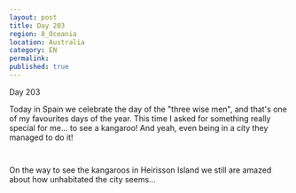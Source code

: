 ```yaml
---
layout: post
title: Day 203
region: 8_Oceania
location: Australia
category: EN
permalink:
published: true
---
```


Day 203

Today in Spain we celebrate the day of the "three wise men", and that's one of my favourites days of the year. This time I asked for something really special for me... to see a kangaroo! And yeah, even being in a city they managed to do it!

<p><a
href="https://lh3.googleusercontent.com/J5AyTvltUo4nsHqvX27RjYOeaVa1OQ7vf_ZfItngXBUy4UXojhDYBl1MgxQq_la3bOR1rQ4sXJTSwHT6OlBh0P5wlyTq60q8LT6_ebo5w2YKnnZkfkFaf7nZ2TwbqKldb8DC7HqMCBD3cM6eEYmQhWLUP7Gy2dJRwOgOGPcPiCjHQ7rAt5EEheHo5m2tE6093tZUJd0rIDXbATlqBN0KWZwCRJIRUYDjmyM4EDK8QCWpu_82xZcmSU71THq9wy6w6MZhJsCHUV-jLILZn9ybSXLGO_rL8I5xFj_rRtDRe-yZtQRccuNW3ISHQvKtbdIk109Os5wK6znKtTltdFcxsxEy1kgW0oJPjfILJ-TLR3aJ7XODYHK3fy0_XhbEzW8E4qCVO6Bb11jNyDZH9hSE07w95kO7lAoeO6r6tHpZ_JqtV0hL7t_hlj9mVMZ_j2wMxSwDNJRg9YIeYl4TNK1Ip40uSVp_W25wOS22kiZg4mADp0SBWwlyHbI0Fm58scwDO1MtUYZ5tRIelMlR6J72rJ98DKaZOpN3ZJxJkPeaYmN3ApuVDpDjKOXX-21CD1bXKy99ciNFMIskNmzkcBqC6JzNDZRPcElipvRlPZMNxUJv6WsIzSJcU108vipa0kxBQYZNLrl6cjMrmAThcd3DN28OSgxbsWw7HuvWPWqsIUT-Gi6pZqX_ia-N3wJliNtbd-J4-tE_ZdD0XDqbaG__l68vFw=w471-h627-no"><img 
src="https://lh3.googleusercontent.com/J5AyTvltUo4nsHqvX27RjYOeaVa1OQ7vf_ZfItngXBUy4UXojhDYBl1MgxQq_la3bOR1rQ4sXJTSwHT6OlBh0P5wlyTq60q8LT6_ebo5w2YKnnZkfkFaf7nZ2TwbqKldb8DC7HqMCBD3cM6eEYmQhWLUP7Gy2dJRwOgOGPcPiCjHQ7rAt5EEheHo5m2tE6093tZUJd0rIDXbATlqBN0KWZwCRJIRUYDjmyM4EDK8QCWpu_82xZcmSU71THq9wy6w6MZhJsCHUV-jLILZn9ybSXLGO_rL8I5xFj_rRtDRe-yZtQRccuNW3ISHQvKtbdIk109Os5wK6znKtTltdFcxsxEy1kgW0oJPjfILJ-TLR3aJ7XODYHK3fy0_XhbEzW8E4qCVO6Bb11jNyDZH9hSE07w95kO7lAoeO6r6tHpZ_JqtV0hL7t_hlj9mVMZ_j2wMxSwDNJRg9YIeYl4TNK1Ip40uSVp_W25wOS22kiZg4mADp0SBWwlyHbI0Fm58scwDO1MtUYZ5tRIelMlR6J72rJ98DKaZOpN3ZJxJkPeaYmN3ApuVDpDjKOXX-21CD1bXKy99ciNFMIskNmzkcBqC6JzNDZRPcElipvRlPZMNxUJv6WsIzSJcU108vipa0kxBQYZNLrl6cjMrmAThcd3DN28OSgxbsWw7HuvWPWqsIUT-Gi6pZqX_ia-N3wJliNtbd-J4-tE_ZdD0XDqbaG__l68vFw=w471-h627-no" class="oversize" alt=""></a></p>

<p><a
href="https://lh3.googleusercontent.com/qyMUPIOcc6ybO1wyctc4nzm77H0C2xgaG2a_oxVfnqF58fvJx_ibE6IbGzip7k2cHhRkZ_ON5UAr6W2K7htrBEkD8niUgFOyexziXrMyZKNisjzUupkUb_3tqDOzhJasxDREBNr6gYTxRl4GAh21dZxlXv23KDXrRSiXA5TaE_caxze-AdQRx-m4lJDX5jn8EnhKxUj77TL6pqkck_hyEdqezSMg5Y4xXvoC0R5EqR75L0eC1AXA9f__Efu9blcnjq_7DZ2AtA4Z90qLKYVAUG0TuNQzWoqpW3KjDyY8aqqUaWRwdAZ0z4TTAymNdD-fJi7--ZimStFOLA7nfRZZeMKYEMW0cstsGUSIj7dXydsvMxamEKPszcItGz0nZNuWsihzwIYd_1HJF_9ajpboCw4C4tU9VvZKqLc5yAThhAZsRblVn9CsHivkAAqr2MraZK8vg51Hke-a21ngtLHfIGF5bJLIhes6VzuJb7luuBQ5gyzPHfcV6GWwEOAuP7Cw3UT8skCUfKzaYZgZY7mAWgpyUNkv6nKUKbV4Rl9an1tUG-hAAtXd67x1o08zltQEt_68W2i3juDlHdKG0kJJ925w70pbLWq38B50YEEQkt-ilQ_vVMQrjfGQM_TysB_Lh0jRLSV_PQlyO_AIvWum1YgGnWIG7nXyyyJn_ty6fv0yqRoDSfPdA3ZVvjbGdKGsY4c1pjq_pyI7p6dwEhAZcDfBXg=w655-h502-no"><img 
src="https://lh3.googleusercontent.com/qyMUPIOcc6ybO1wyctc4nzm77H0C2xgaG2a_oxVfnqF58fvJx_ibE6IbGzip7k2cHhRkZ_ON5UAr6W2K7htrBEkD8niUgFOyexziXrMyZKNisjzUupkUb_3tqDOzhJasxDREBNr6gYTxRl4GAh21dZxlXv23KDXrRSiXA5TaE_caxze-AdQRx-m4lJDX5jn8EnhKxUj77TL6pqkck_hyEdqezSMg5Y4xXvoC0R5EqR75L0eC1AXA9f__Efu9blcnjq_7DZ2AtA4Z90qLKYVAUG0TuNQzWoqpW3KjDyY8aqqUaWRwdAZ0z4TTAymNdD-fJi7--ZimStFOLA7nfRZZeMKYEMW0cstsGUSIj7dXydsvMxamEKPszcItGz0nZNuWsihzwIYd_1HJF_9ajpboCw4C4tU9VvZKqLc5yAThhAZsRblVn9CsHivkAAqr2MraZK8vg51Hke-a21ngtLHfIGF5bJLIhes6VzuJb7luuBQ5gyzPHfcV6GWwEOAuP7Cw3UT8skCUfKzaYZgZY7mAWgpyUNkv6nKUKbV4Rl9an1tUG-hAAtXd67x1o08zltQEt_68W2i3juDlHdKG0kJJ925w70pbLWq38B50YEEQkt-ilQ_vVMQrjfGQM_TysB_Lh0jRLSV_PQlyO_AIvWum1YgGnWIG7nXyyyJn_ty6fv0yqRoDSfPdA3ZVvjbGdKGsY4c1pjq_pyI7p6dwEhAZcDfBXg=w655-h502-no" class="oversize" alt=""></a></p>

On the way to see the kangaroos in Heirisson Island we still are amazed about how unhabitated the city seems...

<p><a
href="https://lh3.googleusercontent.com/wKgnqk4dghKNKi9AztE3Os0kA-NzGcbqaxP6M8b0hXIJZWQ9CcAYHsbm1D4xnOj71tI-Hvv9ZHa83XvxjjDT3d4D0RgdKTqTXtjQP1yLZJxGdgYDEaTaTx-IUb2-QK8jNxT0ueLUGRGnChtpOfCVhO6XYmIhTnVR8Z18EW6jUtjdc7lLx7cjB67s-u59u_Ghf4DSejhDQhzk7f0RdgmjiJqS3SOkHNIR2v5h7p4FPjFYzqlYzi8Nml_68Lc61d66-NJoS5QG2u_6kEO3lorhAzR7dIuaGojpmizcNreQLMq-pSqxmodqeM8xN8BSn-oo54LTvwzfkZStvJ9z_ZHdozB1-Y2IAXSCSnKMHXDXGAAtx_EdMW_LvUikigWskGnmPfrjfwI0T8bytJqHr_518WtcRccoWTAqCwGhwVgiSvj8-WIymihbJvHnmK1D1gjR8Op53T962dI6X4nvKFm8kLG-CsBaL7OMOhIkO4t5zDLtuc216fpSBh2NNKuoSQo-85okTUlxkcPhy58TMckKNT7X7pCAeBKiCEe0JRJzCmxQwfi4aZVD_dg8Ix3h3BYQByVNTu805bZVLntD4VCyRv-T-K7thbWZve81MyFpDhIerFS8ybo7yxfMIjm3IraKe1IMtv8gVlPYZSU7QeCESF11CIp6kzVa2JFTVOF8NpTAfn1ummedSyMNgWVK8BkbglTaQjwlOurQSltd2SJwnlcDIQ=w836-h627-no"><img 
src="https://lh3.googleusercontent.com/wKgnqk4dghKNKi9AztE3Os0kA-NzGcbqaxP6M8b0hXIJZWQ9CcAYHsbm1D4xnOj71tI-Hvv9ZHa83XvxjjDT3d4D0RgdKTqTXtjQP1yLZJxGdgYDEaTaTx-IUb2-QK8jNxT0ueLUGRGnChtpOfCVhO6XYmIhTnVR8Z18EW6jUtjdc7lLx7cjB67s-u59u_Ghf4DSejhDQhzk7f0RdgmjiJqS3SOkHNIR2v5h7p4FPjFYzqlYzi8Nml_68Lc61d66-NJoS5QG2u_6kEO3lorhAzR7dIuaGojpmizcNreQLMq-pSqxmodqeM8xN8BSn-oo54LTvwzfkZStvJ9z_ZHdozB1-Y2IAXSCSnKMHXDXGAAtx_EdMW_LvUikigWskGnmPfrjfwI0T8bytJqHr_518WtcRccoWTAqCwGhwVgiSvj8-WIymihbJvHnmK1D1gjR8Op53T962dI6X4nvKFm8kLG-CsBaL7OMOhIkO4t5zDLtuc216fpSBh2NNKuoSQo-85okTUlxkcPhy58TMckKNT7X7pCAeBKiCEe0JRJzCmxQwfi4aZVD_dg8Ix3h3BYQByVNTu805bZVLntD4VCyRv-T-K7thbWZve81MyFpDhIerFS8ybo7yxfMIjm3IraKe1IMtv8gVlPYZSU7QeCESF11CIp6kzVa2JFTVOF8NpTAfn1ummedSyMNgWVK8BkbglTaQjwlOurQSltd2SJwnlcDIQ=w836-h627-no" class="oversize" alt=""></a></p>
